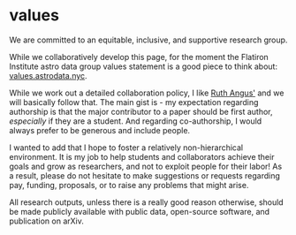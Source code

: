 # values

We are committed to an equitable, inclusive, and supportive research group. 

While we collaboratively develop this page, for the moment the Flatiron Institute astro data group values statement is a good piece to think about: [values.astrodata.nyc](http://values.astrodata.nyc/).

While we work out a detailed collaboration policy, I like [Ruth Angus'](https://docs.google.com/document/d/1BWaVOINUsdvUmcnNl0NWxpiJTcLDVmh2V80ni4o6AaE/edit) and we will basically follow that. The main gist is - my expectation regarding authorship is that the major contributor to a paper should be first author, _especially_ if they are a student. And regarding co-authorship, I would always prefer to be generous and include people.

I wanted to add that I hope to foster a relatively non-hierarchical environment. It is my job to help students and collaborators achieve their goals and grow as researchers, and not to exploit people for their labor! As a result, please do not hesitate to make suggestions or requests regarding pay, funding, proposals, or to raise any problems that might arise.

All research outputs, unless there is a really good reason otherwise, should be made publicly available with public data, open-source software, and publication on arXiv.
